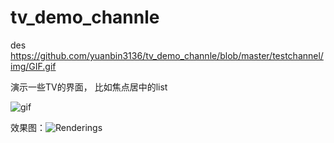 # tv_demo_channle
des
https://github.com/yuanbin3136/tv_demo_channle/blob/master/testchannel/img/GIF.gif

演示一些TV的界面，
比如焦点居中的list

![gif](https://github.com/yuanbin3136/tv_demo_channle/blob/master/testchannel/img/GIF.gif"““鼠标移到这上面显示文字？”“")  




效果图：![Renderings](https://github.com/yuanbin3136/tv_demo_channle/blob/master/testchannel/img/GIF.gif "““鼠标移到这上面显示文字？”“")  
